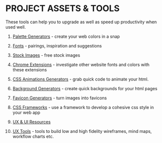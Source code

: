 # PROJECT ASSETS & TOOLS

These tools can help you to upgrade as well as speed up productivity when used well.

1. [Palette Generators](palette-generators.md) - create your web colors in a snap

1. [Fonts](fonts.md) - pairings, inspiration and suggestions

1. [Stock Images](images.md) - free stock images

1. [Chrome Extensions](chrome-extensions.md) - investigate other website fonts and colors with these extensions

1. [CSS Animations Generators](css-animations.md) - grab quick code to animate your html.

1. [Background Generators](background-generators.md) - create quick backgrounds for your html pages

1. [Favicon Generators](favicon-generators.md) - turn images into favicons

1. [CSS Frameworks](css-frameworks.md) - use a framework to develop a cohesive css style in your web app

1. [UX & UI Resources](../user-experience.md)

1. [UX Tools](../ux-tools.md) - tools to build low and high fidelity wireframes, mind maps, workflow charts etc.
